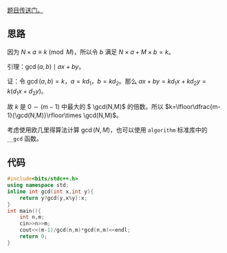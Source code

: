 [题目传送门。](https://www.luogu.com.cn/problem/AT3639)

## 思路

因为 $N\times a\equiv k\pmod M$，所以令 $b$ 满足 $N\times a+M\times b=k$。

引理：$\gcd(a,b)\mid ax+by$。

证：令 $\gcd(a,b)=k$，$a=kd_1$，$b=kd_2$。那么 $ax+by=kd_1x+kd_2y=k(d_1x+d_2y)$。

故 $k$ 是 $0\sim (m-1)$ 中最大的 $
\gcd(N,M)$ 的倍数。所以 $k=\lfloor\dfrac{m-1}{\gcd(N,M)}\rfloor\times \gcd(N,M)$。

考虑使用欧几里得算法计算 $\gcd(N,M)$，也可以使用 `algorithm` 标准库中的 `__gcd` 函数。

## 代码
```cpp
#include<bits/stdc++.h>
using namespace std;
inline int gcd(int x,int y){
    return y?gcd(y,x%y):x;
}
int main(){
    int n,m;
    cin>>n>>m;
    cout<<(m-1)/gcd(n,m)*gcd(n,m)<<endl;
    return 0;
}
```